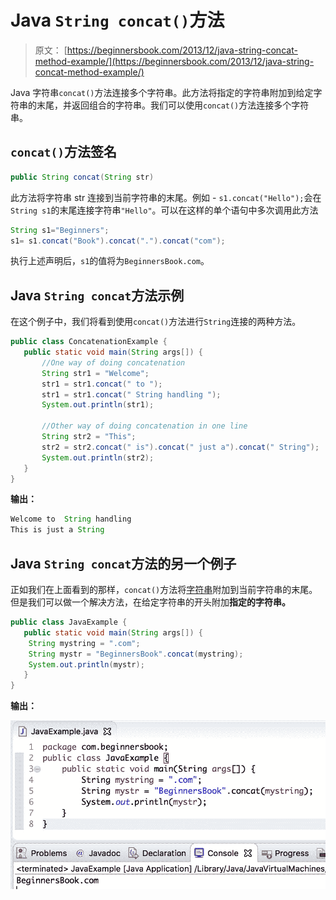 # Java `String concat()`方法

> 原文： [https://beginnersbook.com/2013/12/java-string-concat-method-example/](https://beginnersbook.com/2013/12/java-string-concat-method-example/)

Java 字符串`concat()`方法连接多个字符串。此方法将指定的字符串附加到给定字符串的末尾，并返回组合的字符串。我们可以使用`concat()`方法连接多个字符串。

## `concat()`方法签名

```java
public String concat(String str)
```

此方法将字符串 str 连接到当前字符串的末尾。例如 - `s1.concat("Hello");`会在`String s1`的末尾连接字符串`"Hello"`。可以在这样的单个语句中多次调用此方法

```java
String s1="Beginners";
s1= s1.concat("Book").concat(".").concat("com");
```

执行上述声明后，`s1`的值将为`BeginnersBook.com`。

## Java `String concat`方法示例

在这个例子中，我们将看到使用`concat()`方法进行`String`连接的两种方法。

```java
public class ConcatenationExample {
   public static void main(String args[]) {
       //One way of doing concatenation
       String str1 = "Welcome";
       str1 = str1.concat(" to ");
       str1 = str1.concat(" String handling ");
       System.out.println(str1);

       //Other way of doing concatenation in one line
       String str2 = "This";
       str2 = str2.concat(" is").concat(" just a").concat(" String");
       System.out.println(str2);
   }
}
```

**输出：**

```java
Welcome to  String handling 
This is just a String
```

## Java `String concat`方法的另一个例子

正如我们在上面看到的那样，`concat()`方法将[字符串](https://beginnersbook.com/2013/12/java-strings/)附加到当前字符串的末尾。但是我们可以做一个解决方法，在给定字符串的开头附加**指定的字符串。**

```java
public class JavaExample {
   public static void main(String args[]) {
	String mystring = ".com";
	String mystr = "BeginnersBook".concat(mystring);
	System.out.println(mystr);
   }
}
```

**输出：**

![Java String concat method example](img/9bcd58d8ef15b20d4ea49746d1d600d4.jpg)